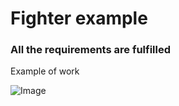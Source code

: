 # Fighter example

### All the requirements are fulfilled

Example of work

![Image](https://ibb.co/evUb0v "Example of work")

